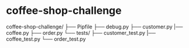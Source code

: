 # coffee-shop-challenge
coffee-shop-challenge/ 
                     ├── Pipfile 
                     ├── debug.py 
                     ├── customer.py 
                     |── coffee.py 
                     ├── order.py 
                     └── tests/ 
                              ├── customer_test.py 
                              |── coffee_test.py 
                              └── order_test.py